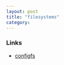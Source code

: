 ```yaml
---
layout: post
title: "filesystems"
category:
---
```


### Links

- [configfs](https://www.kernel.org/doc/Documentation/filesystems/configfs/configfs.txt)
